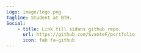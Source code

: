 ```yaml
---
Logo: image/logo.png
Tagline: Student at BTH.
Social:
    - title: Link till sidans github repo.
      url: https://github.com/SvanteF/portfolio
      icon: fab fa-github
---
```

